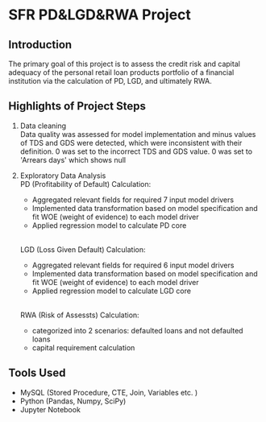 # SFR PD&LGD&RWA Project 

## Introduction
The primary goal of this project is to assess the credit risk and capital adequacy of the personal retail loan products portfolio of a financial institution via the calculation of PD, LGD, and ultimately RWA.

## Highlights of Project Steps
1. Data cleaning<br/>Data quality was assessed for model implementation and minus values of TDS and GDS were detected, which were inconsistent with their definition. 0 was set to the incorrect TDS and GDS value. 0 was set to 'Arrears days' which shows null

2. Exploratory Data Analysis
   <br/>PD (Profitability of Default) Calculation:
    * Aggregated relevant fields for required 7 input model drivers
    * Implemented data transformation based on model specification and fit WOE (weight of evidence) to each model driver
    * Applied regression model to calculate PD core

   <br/>LGD (Loss Given Default) Calculation:
    * Aggregated relevant fields for required 6 input model drivers
    * Implemented data transformation based on model specification and fit WOE (weight of evidence) to each model driver
    * Applied regression model to calculate LGD core


   <br/>RWA (Risk of Assessts) Calculation:
    * categorized into 2 scenarios: defaulted loans and not defaulted loans
    * capital requirement calculation

  ## Tools Used
   * MySQL (Stored Procedure, CTE, Join, Variables etc. )
   * Python (Pandas, Numpy, SciPy)
   * Jupyter Notebook
   
   

